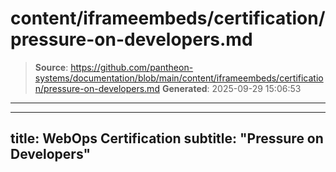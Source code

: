 # content/iframeembeds/certification/pressure-on-developers.md

> **Source**: https://github.com/pantheon-systems/documentation/blob/main/content/iframeembeds/certification/pressure-on-developers.md
> **Generated**: 2025-09-29 15:06:53

---

---
title: WebOps Certification
subtitle: "Pressure on Developers"
---

<Partial file="certification-guide/pressure-on-developers.md" />
